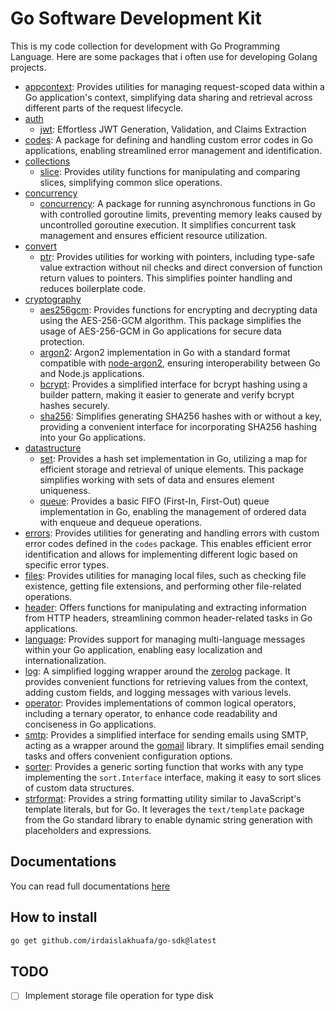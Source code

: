 # Go Software Development Kit

This is my code collection for development with Go Programming Language.
Here are some packages that i often use for developing Golang projects.

- [appcontext](./appcontext/): Provides utilities for managing request-scoped data within a Go application's context, simplifying data sharing and retrieval across different parts of the request lifecycle.
- [auth](./auth/)
    - [jwt](./auth/jwt.go): Effortless JWT Generation, Validation, and Claims Extraction
- [codes](./codes/): A package for defining and handling custom error codes in Go applications, enabling streamlined error management and identification.
- [collections](./collections/)
    - [slice](./collections/slice.go): Provides utility functions for manipulating and comparing slices, simplifying common slice operations.
- [concurrency](./concurrency/)
    - [concurrency](./concurrency/concurrency.go): A package for running asynchronous functions in Go with controlled goroutine limits, preventing memory leaks caused by uncontrolled goroutine execution. It simplifies concurrent task management and ensures efficient resource utilization.
- [convert](./convert/)
    - [ptr](./convert/ptr.go): Provides utilities for working with pointers, including type-safe value extraction without nil checks and direct conversion of function return values to pointers. This simplifies pointer handling and reduces boilerplate code.
- [cryptography](./cryptography/)
    - [aes256gcm](./cryptography/aes256gcm.go): Provides functions for encrypting and decrypting data using the AES-256-GCM algorithm. This package simplifies the usage of AES-256-GCM in Go applications for secure data protection.
    - [argon2](./cryptography/argon2.go): Argon2 implementation in Go with a standard format compatible with [node-argon2](https://github.com/ranisalt/node-argon2), ensuring interoperability between Go and Node.js applications.
    - [bcrypt](./cryptography/bcrypt.go): Provides a simplified interface for bcrypt hashing using a builder pattern, making it easier to generate and verify bcrypt hashes securely.
    - [sha256](./cryptography/sha256.go): Simplifies generating SHA256 hashes with or without a key, providing a convenient interface for incorporating SHA256 hashing into your Go applications.
- [datastructure](./datastructure/)
    - [set](./datastructure/set.go): Provides a hash set implementation in Go, utilizing a map for efficient storage and retrieval of unique elements. This package simplifies working with sets of data and ensures element uniqueness.
    - [queue](./datastructure/queue.go): Provides a basic FIFO (First-In, First-Out) queue implementation in Go, enabling the management of ordered data with enqueue and dequeue operations.
- [errors](./errors/): Provides utilities for generating and handling errors with custom error codes defined in the `codes` package. This enables efficient error identification and allows for implementing different logic based on specific error types.
- [files](./files/): Provides utilities for managing local files, such as checking file existence, getting file extensions, and performing other file-related operations.
- [header](./header/): Offers functions for manipulating and extracting information from HTTP headers, streamlining common header-related tasks in Go applications.
- [language](./language/): Provides support for managing multi-language messages within your Go application, enabling easy localization and internationalization.
- [log](./log/): A simplified logging wrapper around the [zerolog](https://github.com/rs/zerolog.git) package. It provides convenient functions for retrieving values from the context, adding custom fields, and logging messages with various levels.
- [operator](./operator/): Provides implementations of common logical operators, including a ternary operator, to enhance code readability and conciseness in Go applications.
- [smtp](./smtp/): Provides a simplified interface for sending emails using SMTP, acting as a wrapper around the [gomail](https://github.com/go-mail/gomail.git) library. It simplifies email sending tasks and offers convenient configuration options.
- [sorter](./sorter/): Provides a generic sorting function that works with any type implementing the `sort.Interface` interface, making it easy to sort slices of custom data structures.
- [strformat](./strformat/): Provides a string formatting utility similar to JavaScript's template literals, but for Go. It leverages the `text/template` package from the Go standard library to enable dynamic string generation with placeholders and expressions.

## Documentations

You can read full documentations [here](https://pkg.go.dev/github.com/irdaislakhuafa/go-sdk)

## How to install

```bash
go get github.com/irdaislakhuafa/go-sdk@latest
```

## TODO
- [ ] Implement storage file operation for type disk
